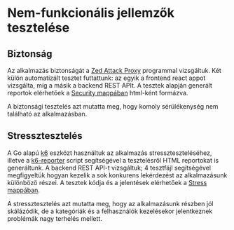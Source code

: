 # Nem-funkcionális jellemzők tesztelése

## Biztonság

Az alkalmazás biztonságát a [Zed Attack Proxy](https://www.zaproxy.org/) programmal vizsgáltuk.
Két külön automatizált tesztet futtattunk: az egyik a frontend react appot vizsgálta, míg a másik a backend REST APIt.
A tesztek alapján generált reportok elérhetőek a [Security mappában](/NonFunctional-tests/Security) html-ként formázva.

A biztonsági tesztelés azt mutatta meg, hogy komoly sérülékenység nem található az alkalmazásban.

## Stressztesztelés

A Go alapú [k6](https://k6.io/) eszközt használtuk az alkalmazás stresszteszteléséhez, illetve a [k6-reporter](https://github.com/benc-uk/k6-reporter) script segítségével a tesztelésről HTML reportokat is generáltunk.
A backend REST API-t vizsgáltuk; 4 tesztfájl segítségével megfigyeltük hogyan kezelik a sok konkurens lekérdezést az alkalmazásunk különböző részei.
A tesztek kódja és a jelentések elérhetőek a [Stress mappában](/NonFunctional-tests/Stress).

A stressztesztelés azt mutatta meg, hogy az alkalmazásunk részben jól skálázódik, de a kategóriák és a felhasználók kezelésekor jelentkeznek problémák nagy terhelés mellett.
